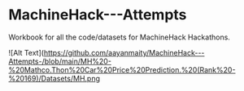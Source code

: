 # MachineHack---Attempts

Workbook for all the code/datasets for MachineHack Hackathons.

![Alt Text](https://github.com/aayanmaity/MachineHack---Attempts-/blob/main/MH%20-%20Mathco.Thon%20Car%20Price%20Prediction.%20(Rank%20-%20169)/Datasets/MH.png

